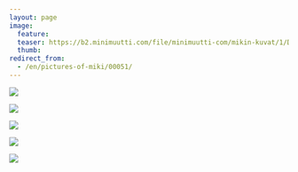 ```yaml
---
layout: page
image:
  feature:
  teaser: https://b2.minimuutti.com/file/minimuutti-com/mikin-kuvat/1/DSC29501-245px.jpg
  thumb:
redirect_from:
  - /en/pictures-of-miki/00051/
---
```


![](https://b2.minimuutti.com/file/minimuutti-com/mikin-kuvat/1/DSC29501-800px.jpg)

![](https://b2.minimuutti.com/file/minimuutti-com/mikin-kuvat/1/DSC29502-800px.jpg)

![](https://b2.minimuutti.com/file/minimuutti-com/mikin-kuvat/1/DSC29498-800px.jpg)

![](https://b2.minimuutti.com/file/minimuutti-com/mikin-kuvat/1/DSC29513-800px.jpg)

![](https://b2.minimuutti.com/file/minimuutti-com/mikin-kuvat/1/DSC09041-800px.jpg)
